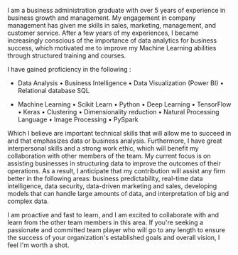 I am a business administration graduate with over 5 years of experience in business growth and management. My engagement in company management has given me skills in sales, marketing, management, and customer service. After a few years of my experiences, I became increasingly conscious of the importance of data analytics for business success, which motivated me to improve my Machine Learning abilities through structured training and courses.
 
I have gained proficiency in the following :

* Data Analysis
• Business Intelligence
• Data Visualization (Power BI)
• Relational database SQL

* Machine Learning 
• Scikit Learn
• Python
• Deep Learning
• TensorFlow
• Keras
• Clustering
• Dimensionality reduction
• Natural Processing Language
• Image Processing
• PySpark

Which I believe are important technical skills that will allow me to succeed in and that emphasizes data or business analysis. Furthermore, I have great interpersonal skills and a strong work ethic, which will benefit my collaboration with other members of the team.
My current focus is on assisting businesses in structuring data to improve the outcomes of their operations. As a result, I anticipate that my contribution will assist any firm better in the following areas: business predictability, real-time data intelligence, data security, data-driven marketing and sales, developing models that can handle large amounts of data, and interpretation of big and complex data.
 
I am proactive and fast to learn, and I am excited to collaborate with and learn from the other team members in this area. If you're seeking a passionate and committed team player who will go to any length to ensure the success of your organization's established goals and overall vision, I feel I'm worth a shot.
 
